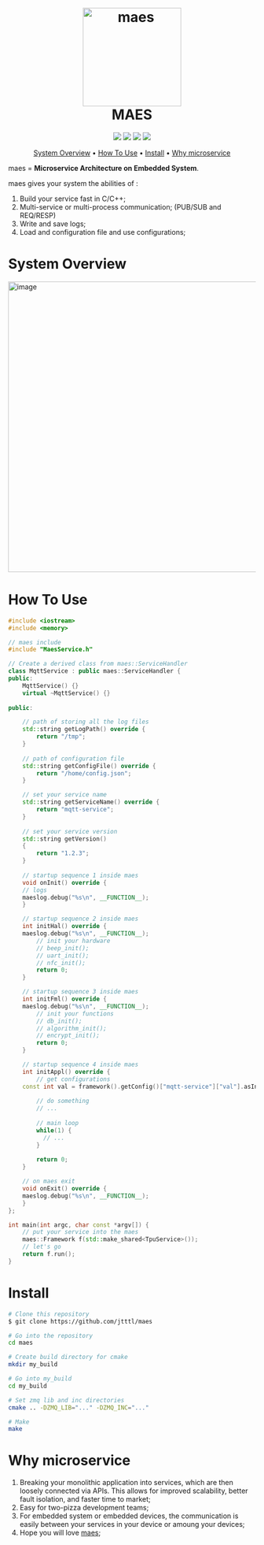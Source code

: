 <h1 align="center">
<br>
  <a href="https://github.com/jtttl/maes"><img src="https://github.com/jtttl/maes/assets/8311087/b97fc5da-9944-4eb3-9bbe-8daa7c6e54d2" alt="maes" width="200"></a>
  <br>
  <font>MAES</font>
</h1>

<p align="center">
  <a><img src="https://img.shields.io/badge/based on-c++-green.svg?maxAge=2592000&amp;style=flat"></a>
  <a><img src="https://img.shields.io/badge/based on-zmq-green.svg?maxAge=2592000&amp;style=flat"></a>
  <a><img src="https://img.shields.io/badge/based on-zlog-green.svg?maxAge=2592000&amp;style=flat"></a>
  <a><img src="https://img.shields.io/badge/based on-jsoncpp-green.svg?maxAge=2592000&amp;style=flat"></a>
</p>

<p align="center">
  <a href="#System Overview">System Overview</a> •
  <a href="#How To Use">How To Use</a> •
  <a href="#Install">Install</a>  •
  <a href="#Why microservice">Why microservice</a>
</p>


maes = **Microservice Architecture on Embedded System**.

maes gives your system the abilities of :

1. Build your service fast in C/C++;
2. Multi-service or multi-process communication; (PUB/SUB and REQ/RESP)
3. Write and save logs;
4. Load and configuration file and use configurations;



# System Overview
<img width="590" alt="image" src="https://github.com/jtttl/maes/assets/8311087/e15301f5-47c8-4cf8-b1de-6278faa70df4">



# How To Use

```cpp
#include <iostream>
#include <memory>

// maes include
#include "MaesService.h" 

// Create a derived class from maes::ServiceHandler
class MqttService : public maes::ServiceHandler {
public:
    MqttService() {}
    virtual ~MqttService() {}
  
public:

    // path of storing all the log files 
    std::string getLogPath() override {
        return "/tmp";
    }
  
    // path of configuration file
    std::string getConfigFile() override {
        return "/home/config.json";
    }

    // set your service name
    std::string getServiceName() override {
        return "mqtt-service";
    }
  
    // set your service version
    std::string getVersion()
    {
      	return "1.2.3";
    }
  
    // startup sequence 1 inside maes
    void onInit() override {
	// logs
	maeslog.debug("%s\n", __FUNCTION__); 
    }

    // startup sequence 2 inside maes
    int initHal() override {
	maeslog.debug("%s\n", __FUNCTION__); 
      	// init your hardware
      	// beep_init();
        // uart_init();
        // nfc_init();
        return 0;
    }

    // startup sequence 3 inside maes
    int initFml() override {
	maeslog.debug("%s\n", __FUNCTION__); 
        // init your functions
      	// db_init();
      	// algorithm_init();
      	// encrypt_init();
        return 0;
    }

    // startup sequence 4 inside maes
    int initAppl() override {
      	// get configurations
	const int val = framework().getConfig()["mqtt-service"]["val"].asInt();
     		
      	// do something
      	// ...
      	
      	// main loop
      	while(1) {
          // ...
        }
      
        return 0;
    }

    // on maes exit
    void onExit() override {
	maeslog.debug("%s\n", __FUNCTION__); 
    }
};

int main(int argc, char const *argv[]) {
    // put your service into the maes
    maes::Framework f(std::make_shared<TpuService>());
    // let's go
    return f.run();
}
```



# Install

```bash
# Clone this repository
$ git clone https://github.com/jtttl/maes

# Go into the repository
cd maes

# Create build directory for cmake
mkdir my_build

# Go into my_build
cd my_build 

# Set zmq lib and inc directories
cmake .. -DZMQ_LIB="..." -DZMQ_INC="..."

# Make
make
```

# Why microservice

1. Breaking your monolithic application into services, which are then loosely connected via APIs. This allows for improved scalability, better fault isolation, and faster time to market;
2. Easy for two-pizza development teams;
3. For embedded system or embedded devices, the communication is easily between your services in your device or amoung your devices;
4. Hope you will love [maes](https://www.github.com/jtttl/maes);

